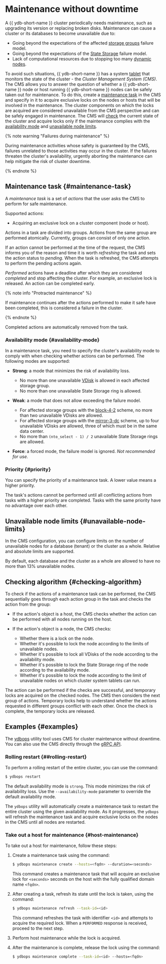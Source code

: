 # Maintenance without downtime

A {{ ydb-short-name }} cluster periodically needs maintenance, such as upgrading its version or replacing broken disks. Maintenance can cause a cluster or its databases to become unavailable due to:

- Going beyond the expectations of the affected [storage groups](../../concepts/glossary.md#storage-groups) failure model.
- Going beyond the expectations of the [State Storage](../../reference/configuration/index.md#domains-state) failure model.
- Lack of computational resources due to stopping too many [dynamic nodes](../../concepts/glossary.md#dynamic-node).

To avoid such situations, {{ ydb-short-name }} has a system [tablet](../../concepts/glossary.md#tablet) that monitors the state of the cluster - the *Cluster Management System (CMS)*. The CMS allows you to answer the question of whether a {{ ydb-short-name }} node or host running {{ ydb-short-name }} nodes can be safely taken out for maintenance. To do this, create a [maintenance task](#maintenance-task) in the CMS and specify in it to acquire exclusive locks on the nodes or hosts that will be involved in the maintenance. The cluster components on which the locks are acquired are considered unavailable from the CMS perspective and can be safely engaged in maintenance. The CMS will [check](#checking-algorithm) the current state of the cluster and acquire locks only if the maintenance complies with the [availability mode](#availability-mode) and [unavailable node limits](#unavailable-node-limits).

{% note warning "Failures during maintenance" %}

During maintenance activities whose safety is guaranteed by the CMS, failures unrelated to those activities may occur in the cluster. If the failures threaten the cluster's availability, urgently aborting the maintenance can help mitigate the risk of cluster downtime.

{% endnote %}

## Maintenance task {#maintenance-task}

A *maintenance task* is a set of *actions* that the user asks the CMS to perform for safe maintenance.

Supported actions:

- Acquiring an exclusive lock on a cluster component (node or host).

Actions in a task are divided into groups. Actions from the same group are performed atomically. Currently, groups can consist of only one action.

If an action cannot be performed at the time of the request, the CMS informs you of the reason and time it is worth *refreshing* the task and sets the action status to *pending*. When the task is refreshed, the CMS attempts to perform the pending actions again.

*Performed* actions have a deadline after which they are considered *completed* and stop affecting the cluster. For example, an exclusive lock is released. An action can be completed early.

{% note info "Protracted maintenance" %}

If maintenance continues after the actions performed to make it safe have been completed, this is considered a failure in the cluster.

{% endnote %}

Completed actions are automatically removed from the task.

### Availability mode {#availability-mode}

In a maintenance task, you need to specify the cluster's availability mode to comply with when checking whether actions can be performed. The following modes are supported:

- **Strong**: a mode that minimizes the risk of availability loss.
    - No more than one unavailable [VDisk](../../concepts/glossary.md#vdisk) is allowed in each affected storage group.
    - No more than one unavailable State Storage ring is allowed.
- **Weak**: a mode that does not allow exceeding the failure model.

  - For affected storage groups with the [block-4-2](../../reference/configuration/index.md#reliability) scheme, no more than two unavailable VDisks are allowed.
  - For affected storage groups with the [mirror-3-dc](../../reference/configuration/index.md#reliability) scheme, up to four unavailable VDisks are allowed, three of which must be in the same data center.
  - No more than `(nto_select - 1) / 2` unavailable State Storage rings are allowed.

- **Force**: a forced mode, the failure model is ignored. *Not recommended for use.*

### Priority {#priority}

You can specify the priority of a maintenance task. A lower value means a higher priority.

The task's actions cannot be performed until all conflicting actions from tasks with a higher priority are completed. Tasks with the same priority have no advantage over each other.

## Unavailable node limits {#unavailable-node-limits}

In the CMS configuration, you can configure limits on the number of unavailable nodes for a database (tenant) or the cluster as a whole. Relative and absolute limits are supported.

By default, each database and the cluster as a whole are allowed to have no more than 13% unavailable nodes.

## Checking algorithm {#checking-algorithm}

To check if the actions of a maintenance task can be performed, the CMS sequentially goes through each action group in the task and checks the action from the group:

- If the action's object is a host, the CMS checks whether the action can be performed with all nodes running on the host.
- If the action's object is a node, the CMS checks:

  - Whether there is a lock on the node.
  - Whether it's possible to lock the node according to the limits of unavailable nodes.
  - Whether it's possible to lock all VDisks of the node according to the availability mode.
  - Whether it's possible to lock the State Storage ring of the node according to the availability mode.
  - Whether it's possible to lock the node according to the limit of unavailable nodes on which cluster system tablets can run.

The action can be performed if the checks are successful, and temporary locks are acquired on the checked nodes. The CMS then considers the next group of actions. Temporary locks help to understand whether the actions requested in different groups conflict with each other. Once the check is complete, the temporary locks are released.

## Examples {#examples}

The [ydbops](../../reference/ydbops/index.md) utility tool uses CMS for cluster maintenance without downtime. You can also use the CMS directly through the [gRPC API](https://github.com/ydb-platform/ydb/blob/main/ydb/public/api/grpc/draft/ydb_maintenance_v1.proto).

### Rolling restart {##rolling-restart}

To perform a rolling restart of the entire cluster, you can use the command:

```bash
$ ydbops restart
```

The default availability mode is `strong`. This mode minimizes the risk of availability loss. Use the `--availability-mode` parameter to override the default availability mode.

The `ydbops` utility will automatically create a maintenance task to restart the entire cluster using the given availability mode. As it progresses, the `ydbops` will refresh the maintenance task and acquire exclusive locks on the nodes in the CMS until all nodes are restarted.

### Take out a host for maintenance {#host-maintenance}

To take out a host for maintenance, follow these steps:

1. Create a maintenance task using the command:

    ```bash
    $ ydbops maintenance create --hosts=<fqdn> --duration=<seconds>
    ```

    This command creates a maintenance task that will acquire an exclusive lock for `<seconds>` seconds on the host with the fully qualified domain name `<fqdn>`.
2. After creating a task, refresh its state until the lock is taken, using the command:

    ```bash
    $ ydbops maintenance refresh --task-id=<id>
    ```

    This command refreshes the task with identifier `<id>` and attempts to acquire the required lock. When a `PERFORMED` response is received, proceed to the next step.
3. Perform host maintenance while the lock is acquired.
4. After the maintenance is complete, release the lock using the command:

    ```bash
    $ ydbops maintenance complete --task-id=<id> --hosts=<fqdn>
    ```
